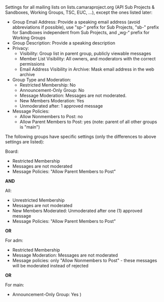 Settings for all mailing lists on lists.camaraproject.org (API Sub Projects & Sandboxes, Working Groups, TSC, EUC, ...), except the ones listed later:
* Group Email Address: Provide a speaking email address (avoid abbreviations if possible), use "sp-" prefix for Sub Projects, "sb-" prefix for Sandboxes independent from Sub Projects, and „wg-“ prefix for Working Groups
* Group Description: Provide a speaking description
* Privacy:
  * Visibility: Group list in parent group, publicly viewable messages
  * Member List Visibility: All owners, and moderators with the correct permissions
  * Email Address Visibility in Archive: Mask email address in the web archive
* Group Type and Moderation:
  * Restricted Membership: No
  * Announcement-Only Group: No
  * Message Moderation: Messages are not moderated.
  * New Members Moderation: Yes
  * Unmoderated after: 1 approved message
* Message Policies:
  * Allow Nonmembers to Post: no
  * Allow Parent Members to Post: yes (note: parent of all other groups is "main")

The following groups have specific settings (only the differences to above settings are listed):

Board:
* Restricted Membership
* Messages are not moderated
* Message Policies: "Allow Parent Members to Post"

**AND**

All:
* Unrestricted Membership
* Messages are not moderated
* New Members Moderated: Unmoderated after one (1) approved message
* Message Policies: "Allow Parent Members to Post"

**OR**

For adm:
* Restricted Membership
* Message Moderation: Messages are not moderated
* Message policies: only "Allow Nonmembers to Post" - these messages will be moderated instead of rejected

**OR**

For main:
* Announcement-Only Group: Yes
)
